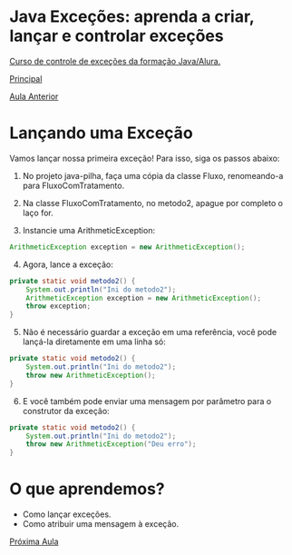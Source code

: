 # Java Exceções: aprenda a criar, lançar e controlar exceções

[Curso de controle de exceções da formação Java/Alura.](https://cursos.alura.com.br/course/java-excecoes)

[Principal](https://github.com/pvreboucas/java-excecoes/tree/main)

[Aula Anterior](https://github.com/pvreboucas/java-excecoes/tree/aula-2)


# Lançando uma Exceção

Vamos lançar nossa primeira exceção! Para isso, siga os passos abaixo:

1) No projeto java-pilha, faça uma cópia da classe Fluxo, renomeando-a para FluxoComTratamento.

2) Na classe FluxoComTratamento, no metodo2, apague por completo o laço for.

3) Instancie uma ArithmeticException:

```java
ArithmeticException exception = new ArithmeticException();
```

4) Agora, lance a exceção:

```java
private static void metodo2() {
    System.out.println("Ini do metodo2");
    ArithmeticException exception = new ArithmeticException();
    throw exception;
}
```

5) Não é necessário guardar a exceção em uma referência, você pode lançá-la diretamente em uma linha só:

```java
private static void metodo2() {
    System.out.println("Ini do metodo2");
    throw new ArithmeticException();
}
```

6) E você também pode enviar uma mensagem por parâmetro para o construtor da exceção:

```java
private static void metodo2() {
    System.out.println("Ini do metodo2");
    throw new ArithmeticException("Deu erro");
}
```

# O que aprendemos?

* Como lançar exceções.
* Como atribuir uma mensagem à exceção.

[Próxima Aula](https://github.com/pvreboucas/java-excecoes/tree/aula-4)
